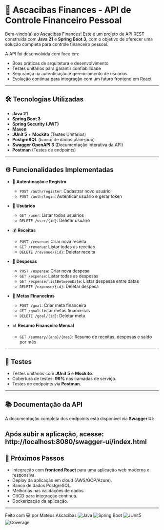 # 🚀 Ascacibas Finances - API de Controle Financeiro Pessoal

Bem-vindo(a) ao Ascacibas Finances! Este é um projeto de API REST construída com **Java 21** e **Spring Boot 3**, com o objetivo de oferecer uma solução completa para controle financeiro pessoal.

A API foi desenvolvida com foco em:
- Boas práticas de arquitetura e desenvolvimento
- Testes unitários para garantir confiabilidade
- Segurança na autenticação e gerenciamento de usuários
- Evolução contínua para integração com um futuro frontend em React

---

## 🛠️ Tecnologias Utilizadas

- **Java 21**
- **Spring Boot 3**
- **Spring Security (JWT)**
- **Maven**
- **JUnit 5** + **Mockito** (Testes Unitários)
- **PostgreSQL** (banco de dados planejado)
- **Swagger OpenAPI 3** (Documentação interativa da API)
- **Postman** (Testes de endpoints)

---

## ⚙️ Funcionalidades Implementadas

- 🔐 **Autenticação e Registro**
  - `POST /auth/register`: Cadastrar novo usuário
  - `POST /auth/login`: Autenticar usuário e gerar token

- 👤 **Usuários**
  - `GET /user`: Listar todos usuários
  - `DELETE /user/{id}`: Deletar usuário

- 💰 **Receitas**
  - `POST /revenue`: Criar nova receita
  - `GET /revenue`: Listar todas as receitas
  - `DELETE /revenue/{id}`: Deletar receita

- 🛒 **Despesas**
  - `POST /expense`: Criar nova despesa
  - `GET /expense`: Listar todas as despesas
  - `GET /expense/listBetweenDate`: Listar despesas entre datas
  - `DELETE /expense/{id}`: Deletar despesa

- 🎯 **Metas Financeiras**
  - `POST /goal`: Criar meta financeira
  - `GET /goal`: Listar metas financeiras
  - `DELETE /goal/{id}`: Deletar meta

- 📊 **Resumo Financeiro Mensal**
  - `GET /summary/{ano}/{mes}`: Resumo de receitas, despesas e saldo por mês

---

## 🧪 Testes

- Testes unitários com **JUnit 5** e **Mockito**.
- Cobertura de testes: **99%** nas camadas de serviço.
- Testes de endpoints via **Postman**.

---

## 📚 Documentação da API

A documentação completa dos endpoints está disponível via **Swagger UI**:

Após subir a aplicação, acesse:
http://localhost:8080/swagger-ui/index.html
-------

## 🚧 Próximos Passos

- Integração com **frontend React** para uma aplicação web moderna e responsiva.
- Deploy da aplicação em cloud (AWS/GCP/Azure).
- Banco de dados PostgreSQL.
- Melhorias nas validações de dados.
- CI/CD para integração contínua.
- Dockerização da aplicação.

---

Feito com 💻 por Mateus Ascacibas
![Java](https://img.shields.io/badge/Java-21-blue.svg) ![Spring Boot](https://img.shields.io/badge/Spring%20Boot-3.2.0-brightgreen.svg) ![JUnit5](https://img.shields.io/badge/JUnit5-tested-brightgreen.svg) ![Coverage](https://img.shields.io/badge/Coverage-99%25-success.svg)

